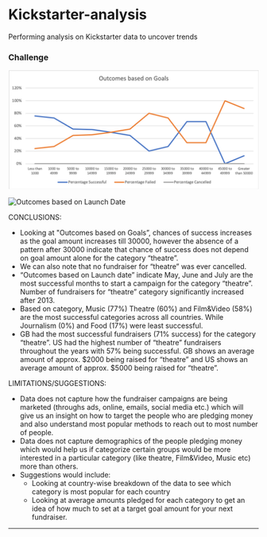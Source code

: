 # Kickstarter-analysis
Performing analysis on Kickstarter data to uncover trends


### Challenge

![Outcomes based on Goals](https://github.com/Nikhita09/Kickstarter-analysis/blob/master/Outcomes%20based%20on%20Goals.png)

![Outcomes based on Launch Date](https://github.com/Nikhita09/Kickstarter-analysis/blob/master/Outcomes%20based%20on%20Launch%20Date.png)

CONCLUSIONS:

* Looking at "Outcomes based on Goals”, chances of success increases as the goal amount increases till 30000, however the absence of a pattern after 30000 indicate that chance of success does not depend on goal amount alone for the category “theatre”.
* We can also note that no fundraiser for “theatre” was ever cancelled. 
* “Outcomes based on Launch date” indicate May, June and July are the most successful months to start a campaign for the category “theatre”. Number of fundraisers for “theatre” category significantly increased after 2013.
* Based on category, Music (77%) Theatre (60%) and Film&Video (58%) are the most successful categories across all countries. While Journalism (0%) and Food (17%) were least successful.
* GB had the most successful fundraisers (71% success) for the category “theatre”. US had the highest number of “theatre” fundraisers throughout the years with 57% being successful. GB shows an average amount of approx. $2000 being raised for “theatre” and US shows an average amount of approx. $5000 being raised for “theatre”.

LIMITATIONS/SUGGESTIONS:

* Data does not capture how the fundraiser campaigns are being marketed (throughs ads, online, emails, social media etc.) which will give us an insight on how to target the people who are pledging money and also understand most popular methods to reach out to most number of people.
* Data does not capture demographics of the people pledging money which would help us if categorize certain groups would be more interested in a particular category (like theatre, Film&Video, Music etc) more than others.
* Suggestions would include:
  * Looking at country-wise breakdown of the data to see which category is most popular for each country
  * Looking at average amounts pledged for each category to get an idea of how much to set at a target goal amount for your next fundraiser. 

- - - -
